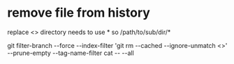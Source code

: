 remove file from history
========================
replace <<directory or file>> 
directory needs to use * so /path/to/sub/dir/*

  git filter-branch --force --index-filter 'git rm --cached --ignore-unmatch <<direcotry or file>>' --prune-empty --tag-name-filter cat -- --all
